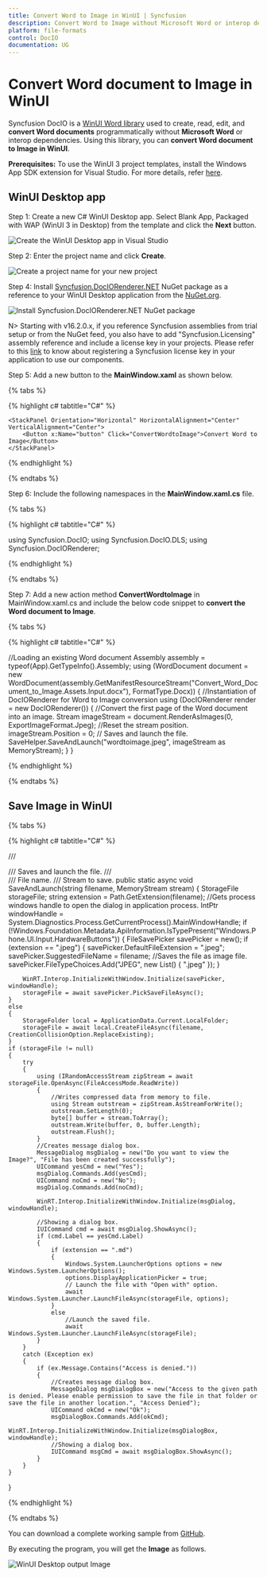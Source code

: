 ```yaml
---
title: Convert Word to Image in WinUI | Syncfusion
description: Convert Word to Image without Microsoft Word or interop dependencies in WinUI application using WinUI Word (DocIO) library
platform: file-formats
control: DocIO
documentation: UG
---
```


# Convert Word document to Image in WinUI

Syncfusion DocIO is a [WinUI Word library](https://www.syncfusion.com/document-processing/word-framework/winui/word-library) used to create, read, edit, and **convert Word documents** programmatically without **Microsoft Word** or interop dependencies. Using this library, you can **convert Word document to Image in WinUI**.

**Prerequisites:**
To use the WinUI 3 project templates, install the Windows App SDK extension for Visual Studio. For more details, refer [here](https://learn.microsoft.com/en-us/windows/apps/windows-app-sdk/set-up-your-development-environment?tabs=cs-vs-community%2Ccpp-vs-community%2Cvs-2022-17-1-a%2Cvs-2022-17-1-b).

## WinUI Desktop app

Step 1: Create a new C# WinUI Desktop app. Select Blank App, Packaged with WAP (WinUI 3 in Desktop) from the template and click the **Next** button.

![Create the WinUI Desktop app in Visual Studio](WinUI_Images/Create-Project-WinUI-WordtoPDF.png)

Step 2: Enter the project name and click **Create**.

![Create a project name for your new project](WinUI_Images/Configuration-WordtoImage.png)

Step 4: Install [Syncfusion.DocIORenderer.NET](https://www.nuget.org/packages/Syncfusion.DocIORenderer.NET) NuGet package as a reference to your WinUI Desktop application from the [NuGet.org](https://www.nuget.org/).

![Install Syncfusion.DocIORenderer.NET NuGet package](WinUI_Images/Nuget-Package-WordtoPDF.png)

N> Starting with v16.2.0.x, if you reference Syncfusion assemblies from trial setup or from the NuGet feed, you also have to add "Syncfusion.Licensing" assembly reference and include a license key in your projects. Please refer to this [link](https://help.syncfusion.com/common/essential-studio/licensing/overview) to know about registering a Syncfusion license key in your application to use our components.

Step 5: Add a new button to the **MainWindow.xaml** as shown below.

{% tabs %}

{% highlight c# tabtitle="C#" %}

<Window
    x:Class="Convert_Word_Document_to_Image.MainWindow"
    xmlns="http://schemas.microsoft.com/winfx/2006/xaml/presentation"
    xmlns:x="http://schemas.microsoft.com/winfx/2006/xaml"
    xmlns:local="using:Convert_Word_Document_to_Image"
    xmlns:d="http://schemas.microsoft.com/expression/blend/2008"
    xmlns:mc="http://schemas.openxmlformats.org/markup-compatibility/2006"
    mc:Ignorable="d">

    <StackPanel Orientation="Horizontal" HorizontalAlignment="Center" VerticalAlignment="Center">
        <Button x:Name="button" Click="ConvertWordtoImage">Convert Word to Image</Button>
    </StackPanel>
</Window>


{% endhighlight %}

{% endtabs %}

Step 6: Include the following namespaces in the **MainWindow.xaml.cs** file.

{% tabs %}

{% highlight c# tabtitle="C#" %}

using Syncfusion.DocIO;
using Syncfusion.DocIO.DLS;
using Syncfusion.DocIORenderer;

{% endhighlight %}

{% endtabs %}

Step 7: Add a new action method **ConvertWordtoImage** in MainWindow.xaml.cs and include the below code snippet to **convert the Word document to Image**.

{% tabs %}

{% highlight c# tabtitle="C#" %}

//Loading an existing Word document
Assembly assembly = typeof(App).GetTypeInfo().Assembly;
using (WordDocument document = new WordDocument(assembly.GetManifestResourceStream("Convert_Word_Document_to_Image.Assets.Input.docx"), FormatType.Docx))
{
    //Instantiation of DocIORenderer for Word to Image conversion
    using (DocIORenderer render = new DocIORenderer())
    {
        //Convert the first page of the Word document into an image.
        Stream imageStream = document.RenderAsImages(0, ExportImageFormat.Jpeg);
        //Reset the stream position.
        imageStream.Position = 0;
        // Saves and launch the file.
        SaveHelper.SaveAndLaunch("wordtoimage.jpeg", imageStream as MemoryStream);
    }
}

{% endhighlight %}

{% endtabs %}

## Save Image in WinUI

{% tabs %}

{% highlight c# tabtitle="C#" %}

/// <summary>
/// Saves and launch the file.
/// </summary>
/// <param name="filename">File name.</param>
/// <param name="stream">Stream to save.</param>
public static async void SaveAndLaunch(string filename, MemoryStream stream)
{
    StorageFile storageFile;
    string extension = Path.GetExtension(filename);
    //Gets process windows handle to open the dialog in application process.
    IntPtr windowHandle = System.Diagnostics.Process.GetCurrentProcess().MainWindowHandle;
    if (!Windows.Foundation.Metadata.ApiInformation.IsTypePresent("Windows.Phone.UI.Input.HardwareButtons"))
    {
        FileSavePicker savePicker = new();
        if (extension == ".jpeg")
        {
            savePicker.DefaultFileExtension = ".jpeg";
            savePicker.SuggestedFileName = filename;
            //Saves the file as image file.
            savePicker.FileTypeChoices.Add("JPEG", new List<string>() { ".jpeg" });
        }

        WinRT.Interop.InitializeWithWindow.Initialize(savePicker, windowHandle);
        storageFile = await savePicker.PickSaveFileAsync();
    }
    else
    {
        StorageFolder local = ApplicationData.Current.LocalFolder;
        storageFile = await local.CreateFileAsync(filename, CreationCollisionOption.ReplaceExisting);
    }
    if (storageFile != null)
    {
        try
        {
            using (IRandomAccessStream zipStream = await storageFile.OpenAsync(FileAccessMode.ReadWrite))
            {
                //Writes compressed data from memory to file.
                using Stream outstream = zipStream.AsStreamForWrite();
                outstream.SetLength(0);
                byte[] buffer = stream.ToArray();
                outstream.Write(buffer, 0, buffer.Length);
                outstream.Flush();
            }
            //Creates message dialog box. 
            MessageDialog msgDialog = new("Do you want to view the Image?", "File has been created successfully");
            UICommand yesCmd = new("Yes");
            msgDialog.Commands.Add(yesCmd);
            UICommand noCmd = new("No");
            msgDialog.Commands.Add(noCmd);

            WinRT.Interop.InitializeWithWindow.Initialize(msgDialog, windowHandle);

            //Showing a dialog box. 
            IUICommand cmd = await msgDialog.ShowAsync();
            if (cmd.Label == yesCmd.Label)
            {
                if (extension == ".md")
                {
                    Windows.System.LauncherOptions options = new Windows.System.LauncherOptions();
                    options.DisplayApplicationPicker = true;
                    // Launch the file with "Open with" option.
                    await Windows.System.Launcher.LaunchFileAsync(storageFile, options);
                }
                else
                    //Launch the saved file. 
                    await Windows.System.Launcher.LaunchFileAsync(storageFile);
            }
        }
        catch (Exception ex)
        {
            if (ex.Message.Contains("Access is denied."))
            {
                //Creates message dialog box.
                MessageDialog msgDialogBox = new("Access to the given path is denied. Please enable permission to save the file in that folder or save the file in another location.", "Access Denied");
                UICommand okCmd = new("Ok");
                msgDialogBox.Commands.Add(okCmd);
                WinRT.Interop.InitializeWithWindow.Initialize(msgDialogBox, windowHandle);
                //Showing a dialog box. 
                IUICommand msgCmd = await msgDialogBox.ShowAsync();
            }
        }
    }
}

{% endhighlight %}

{% endtabs %}

You can download a complete working sample from [GitHub](https://github.com/SyncfusionExamples/DocIO-Examples/tree/main/Word-to-PDF-Conversion/Convert-Word-document-to-PDF/WinUI).

By executing the program, you will get the **Image** as follows.

![WinUI Desktop output Image](WordToPDF_images/Output-WordtoImage.png)
